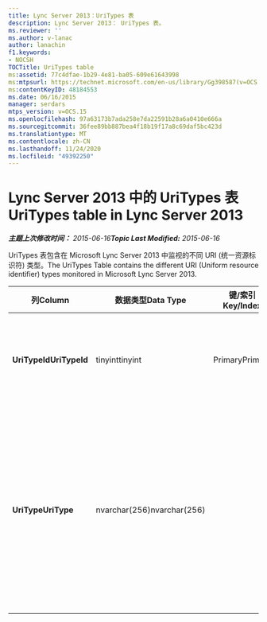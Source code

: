 ```yaml
---
title: Lync Server 2013：UriTypes 表
description: Lync Server 2013： UriTypes 表。
ms.reviewer: ''
ms.author: v-lanac
author: lanachin
f1.keywords:
- NOCSH
TOCTitle: UriTypes table
ms:assetid: 77c4dfae-1b29-4e81-ba05-609e61643998
ms:mtpsurl: https://technet.microsoft.com/en-us/library/Gg398587(v=OCS.15)
ms:contentKeyID: 48184553
ms.date: 06/16/2015
manager: serdars
mtps_version: v=OCS.15
ms.openlocfilehash: 97a63173b7ada258e7da22591b28a6a0410e666a
ms.sourcegitcommit: 36fee89bb887bea4f18b19f17a8c69daf5bc423d
ms.translationtype: MT
ms.contentlocale: zh-CN
ms.lasthandoff: 11/24/2020
ms.locfileid: "49392250"
---
```

# <a name="uritypes-table-in-lync-server-2013"></a><span data-ttu-id="6bdcf-103">Lync Server 2013 中的 UriTypes 表</span><span class="sxs-lookup"><span data-stu-id="6bdcf-103">UriTypes table in Lync Server 2013</span></span>

<div data-xmlns="http://www.w3.org/1999/xhtml">

<div class="topic" data-xmlns="http://www.w3.org/1999/xhtml" data-msxsl="urn:schemas-microsoft-com:xslt" data-cs="https://msdn.microsoft.com/">

<div data-asp="https://msdn2.microsoft.com/asp">



</div>

<div id="mainSection">

<div id="mainBody"><span data-ttu-id="6bdcf-104">

<span> </span></span><span class="sxs-lookup"><span data-stu-id="6bdcf-104">

<span> </span></span></span>

<span data-ttu-id="6bdcf-105">_**主题上次修改时间：** 2015-06-16_</span><span class="sxs-lookup"><span data-stu-id="6bdcf-105">_**Topic Last Modified:** 2015-06-16_</span></span>

<span data-ttu-id="6bdcf-106">UriTypes 表包含在 Microsoft Lync Server 2013 中监视的不同 URI (统一资源标识符) 类型。</span><span class="sxs-lookup"><span data-stu-id="6bdcf-106">The UriTypes Table contains the different URI (Uniform resource identifier) types monitored in Microsoft Lync Server 2013.</span></span>


<table>
<colgroup>
<col style="width: 25%" />
<col style="width: 25%" />
<col style="width: 25%" />
<col style="width: 25%" />
</colgroup>
<thead>
<tr class="header">
<th><span data-ttu-id="6bdcf-107">列</span><span class="sxs-lookup"><span data-stu-id="6bdcf-107">Column</span></span></th>
<th><span data-ttu-id="6bdcf-108">数据类型</span><span class="sxs-lookup"><span data-stu-id="6bdcf-108">Data Type</span></span></th>
<th><span data-ttu-id="6bdcf-109">键/索引</span><span class="sxs-lookup"><span data-stu-id="6bdcf-109">Key/Index</span></span></th>
<th><span data-ttu-id="6bdcf-110">详细信息</span><span class="sxs-lookup"><span data-stu-id="6bdcf-110">Details</span></span></th>
</tr>
</thead>
<tbody>
<tr class="odd">
<td><p><span data-ttu-id="6bdcf-111"><strong>UriTypeId</strong></span><span class="sxs-lookup"><span data-stu-id="6bdcf-111"><strong>UriTypeId</strong></span></span></p></td>
<td><p><span data-ttu-id="6bdcf-112">tinyint</span><span class="sxs-lookup"><span data-stu-id="6bdcf-112">tinyint</span></span></p></td>
<td><p><span data-ttu-id="6bdcf-113">Primary</span><span class="sxs-lookup"><span data-stu-id="6bdcf-113">Primary</span></span></p></td>
<td><p><span data-ttu-id="6bdcf-114">分配给 URI 类型的唯一标识符。</span><span class="sxs-lookup"><span data-stu-id="6bdcf-114">Unique identifier assigned to a URI type.</span></span></p></td>
</tr>
<tr class="even">
<td><p><span data-ttu-id="6bdcf-115"><strong>UriType</strong></span><span class="sxs-lookup"><span data-stu-id="6bdcf-115"><strong>UriType</strong></span></span></p></td>
<td><p><span data-ttu-id="6bdcf-116">nvarchar(256)</span><span class="sxs-lookup"><span data-stu-id="6bdcf-116">nvarchar(256)</span></span></p></td>
<td></td>
<td><p><span data-ttu-id="6bdcf-117">不同 URI 类型的说明。</span><span class="sxs-lookup"><span data-stu-id="6bdcf-117">Descriptions of the different URI types.</span></span> <span data-ttu-id="6bdcf-118">允许的值包括：</span><span class="sxs-lookup"><span data-stu-id="6bdcf-118">Allowed values are:</span></span></p>
<ul>
<li><p><span data-ttu-id="6bdcf-119">1–电话 Uri</span><span class="sxs-lookup"><span data-stu-id="6bdcf-119">1 – Phone Uri</span></span></p></li>
<li><p><span data-ttu-id="6bdcf-120">0-用户 Uri</span><span class="sxs-lookup"><span data-stu-id="6bdcf-120">0 – User Uri</span></span></p></li>
</ul></td>
</tr>
</tbody>
</table><span data-ttu-id="6bdcf-121">


</div>

<span> </span>

</div>

</div>

</span><span class="sxs-lookup"><span data-stu-id="6bdcf-121">


</div>

<span> </span>

</div>

</div>

</span></span></div>

